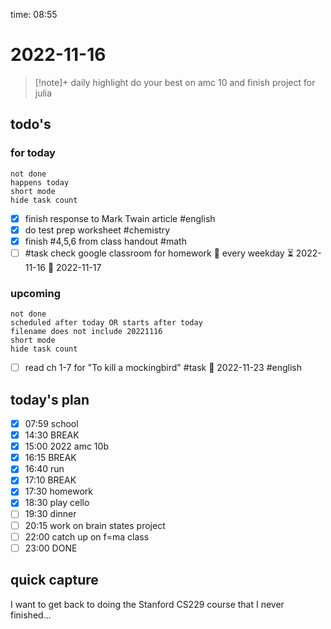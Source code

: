 time: 08:55

# 2022-11-16

>[!note]+ daily highlight
>do your best on amc 10 and finish project for julia

## todo's 
### for today
```tasks
not done
happens today
short mode
hide task count
```

- [x] finish response to Mark Twain article #english
- [x] do test prep worksheet #chemistry 
- [x] finish #4,5,6 from class handout #math 
- [ ] #task check google classroom for homework 🔁 every weekday ⏳ 2022-11-16 📅 2022-11-17
### upcoming
```tasks
not done
scheduled after today OR starts after today
filename does not include 20221116
short mode
hide task count
```
- [ ] read ch 1-7 for "To kill a mockingbird" #task 📅 2022-11-23 #english 
## today's plan
- [x] 07:59 school
- [x] 14:30 BREAK
- [x] 15:00 2022 amc 10b
- [x] 16:15 BREAK
- [x] 16:40 run
- [x] 17:10 BREAK
- [x] 17:30 homework
- [x] 18:30 play cello
- [ ] 19:30 dinner
- [ ] 20:15 work on brain states project
- [ ] 22:00 catch up on f=ma class
- [ ] 23:00 DONE

## quick capture
I want to get back to doing the Stanford CS229 course that I never finished...